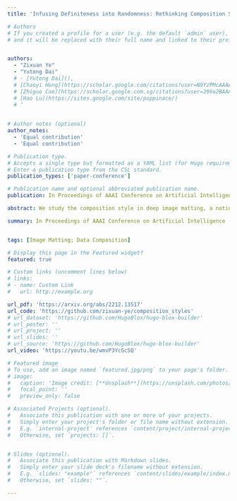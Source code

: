 ```yaml
---
title: 'Infusing Definiteness into Randomness: Rethinking Composition Styles for Deep Image Matting'

# Authors
# If you created a profile for a user (e.g. the default `admin` user), write the username (folder name) here
# and it will be replaced with their full name and linked to their profile.


authors:
  - "Zixuan Ye"
  - "Yutong Dai"  
  # - [Yutong Dai](),
  # [Chaoyi Hong](https://scholar.google.com/citations?user=N9YzPMcAAAAJ&hl=zh-CN),
  # [Zhiguo Cao](https://scholar.google.com.sg/citations?user=396o2BAAAAAJ&hl=zh-CN),
  # [Hao Lu](https://sites.google.com/site/poppinace/)
  # ’
  

# Author notes (optional)
author_notes:
  - 'Equal contribution'
  - 'Equal contribution'

# Publication type.
# Accepts a single type but formatted as a YAML list (for Hugo requirements).
# Enter a publication type from the CSL standard.
publication_types: ['paper-conference']

# Publication name and optional abbreviated publication name.
publication: In Proceedings of AAAI Conference on Artificial Intelligence (AAAI 2023)

abstract: We study the composition style in deep image matting, a notion that characterizes a data generation flow on how to exploit limited foregrounds and random backgrounds to form a training dataset. Prior art executes this flow in a completely random manner by simply going through the foreground pool or by optionally combining two foregrounds before foreground-background composition. In this work, we first show that naive foreground combination can be problematic and therefore derive an alternative formulation to reasonably combine foregrounds. Our second contribution is an observation that matting performance can benefit from a certain occurrence frequency of combined foregrounds and their associated source foregrounds during training. Inspired by this, we introduce a novel composition style that binds the source and combined foregrounds in a definite triplet. In addition, we also find that different orders of foreground combination lead to different foreground patterns, which further inspires a quadruplet-based composition style. Results under controlled experiments on four matting baselines show that our composition styles outperform existing ones and invite consistent performance improvement on both composited and real-world datasets. 

summary: In Proceedings of AAAI Conference on Artificial Intelligence (AAAI 2023)


tags: [Image Matting; Data Composition]

# Display this page in the Featured widget?
featured: true

# Custom links (uncomment lines below)
# links:
# - name: Custom Link
#   url: http://example.org

url_pdf: 'https://arxiv.org/abs/2212.13517'
url_code: 'https://github.com/zixuan-ye/composition_styles'
# url_dataset: 'https://github.com/HugoBlox/hugo-blox-builder'
# url_poster: ''
# url_project: ''
# url_slides: ''
# url_source: 'https://github.com/HugoBlox/hugo-blox-builder'
url_video: 'https://youtu.be/wmvP3YcGcSQ'

# Featured image
# To use, add an image named `featured.jpg/png` to your page's folder.
# image:
#   caption: 'Image credit: [**Unsplash**](https://unsplash.com/photos/pLCdAaMFLTE)'
#   focal_point: ''
#   preview_only: false

# Associated Projects (optional).
#   Associate this publication with one or more of your projects.
#   Simply enter your project's folder or file name without extension.
#   E.g. `internal-project` references `content/project/internal-project/index.md`.
#   Otherwise, set `projects: []`.


# Slides (optional).
#   Associate this publication with Markdown slides.
#   Simply enter your slide deck's filename without extension.
#   E.g. `slides: "example"` references `content/slides/example/index.md`.
#   Otherwise, set `slides: ""`.

---
```


<!-- {{% callout note %}}
Click the _Cite_ button above to demo the feature to enable visitors to import publication metadata into their reference management software.
{{% /callout %}}

{{% callout note %}}
Create your slides in Markdown - click the _Slides_ button to check out the example.
{{% /callout %}}

Add the publication's **full text** or **supplementary notes** here. You can use rich formatting such as including [code, math, and images](https://docs.hugoblox.com/content/writing-markdown-latex/). -->
